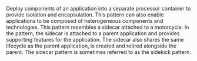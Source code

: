 Deploy components of an application into a separate processor container to provide isolation and encapsulation. This pattern can also enable applications to be composed of heterogeneous components and technologies. This pattern resembles a sidecar attached to a motorcycle. In the pattern, the sidecar is attached to a parent application and provides supporting features for the application. The sidecar also shares the same lifecycle as the parent application, is created and retired alongside the parent. The sidecar pattern is sometimes referred to as the sidekick pattern.
